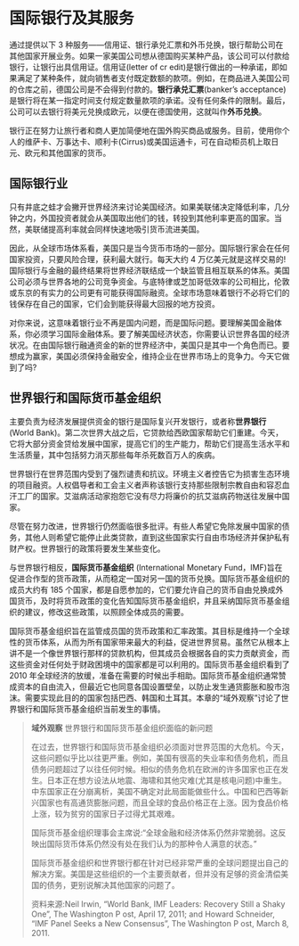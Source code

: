 # 国际银行及其服务

通过提供以下 3 种服务——信用证、银行承兑汇票和外币兑换，银行帮助公司在其他国家开展业务。如果一家美国公司想从德国购买某种产品，该公司可以付款给银行，让银行出具信用证。信用证(letter of cr edit)是银行做出的一种承诺，即如果满足了某种条件，就向销售者支付既定数额的款项。例如，在商品进入美国公司的仓库之前，德国公司是不会得到付款的。**银行承兑汇票**(banker’s acceptance)是银行将在某一指定时间支付规定数量款项的承诺。没有任何条件的限制。最后，公司可以去银行将美元兑换成欧元，以便在德国使用，这就叫作**外币兑换**。

银行正在努力让旅行者和商人更加简便地在国外购买商品或服务。目前，使用你个人的维萨卡、万事达卡、顺利卡(Cirrus)或美国运通卡，可在自动柜员机上取日元、欧元和其他国家的货币。

## 国际银行业

只有井底之蛙才会撇开世界经济来讨论美国经济。如果美联储决定降低利率，几分钟之内，外国投资者就会从美国取出他们的钱，转投到其他利率更高的国家。当然，美联储提高利率就会同样快速地吸引货币流进美国。

因此，从全球市场体系看，美国只是当今货币市场的一部分。国际银行家会在任何国家投资，只要风险合理，获利最大就行。每天大约 4 万亿美元就是这样交易的!国际银行与金融的最终结果将世界经济联结成一个缺监管且相互联系的体系。美国公司必须与世界各地的公司竞争资金。与底特律或芝加哥低效率的公司相比，伦敦或东京的有实力的公司更有可能获得国际融资。全球市场意味着银行不必将它们的钱保存在自己的国家，它们会到能获得最大回报的地方投资。

对你来说，这意味着银行业不再是国内问题，而是国际问题。要理解美国金融体系，你必须学习国际金融体系。要了解美国经济状态，你需要认识世界各国的经济状况。在由国际银行融通资金的新的世界经济中，美国只是其中一个角色而已。要想成为赢家，美国必须保持金融安全，维持企业在世界市场上的竞争力。今天它做到了吗?

## 世界银行和国际货币基金组织

主要负责为经济发展提供资金的银行是国际复兴开发银行，或者称**世界银行** (World Bank)。第二次世界大战之后，它贷款给西欧国家帮助它们重建。今天，它将大部分资金贷给发展中国家，提高它们的生产能力，帮助它们提高生活水平和生活质量，其中包括努力消灭那些每年杀死数百万人的疾病。

世界银行在世界范围内受到了强烈谴责和抗议。环境主义者控告它为损害生态环境的项目融资。人权倡导者和工会主义者声称该银行支持那些限制宗教自由和容忍血汗工厂的国家。艾滋病活动家抱怨它没有尽力将廉价的抗艾滋病药物送往发展中国家。

尽管在努力改进，世界银行仍然面临很多批评。有些人希望它免除发展中国家的债务，其他人则希望它能停止此类贷款，直到这些国家实行自由市场经济并保护私有财产权。世界银行的政策将要发生某些变化。

与世界银行相反，**国际货币基金组织** (International Monetary Fund，IMF)旨在促进合作型的货币政策，从而稳定一国对另一国的货币兑换。国际货币基金组织的成员大约有 185 个国家，都是自愿参加的，它们要允许自己的货币自由兑换成外国货币，及时将货币政策的变化告知国际货币基金组织，并且采纳国际货币基金组织的建议，修改这些政策，以照顾全体成员的需要。

国际货币基金组织旨在监管成员国的货币政策和汇率政策。其目标是维持一个全球性的货币体系，从而为所有国家带来最大的利益，促进世界贸易。虽然它从根本上讲不是一个像世界银行那样的贷款机构，但其成员会根据各自的实力贡献资金，而这些资金对任何处于财政困境中的国家都是可以利用的。国际货币基金组织看到了 2010 年全球经济的放缓，准备在需要的时候出手相助。国际货币基金组织通常赞成资本的自由流入，但最近它也同意各国设置壁垒，以防止发生通货膨胀和股市泡沫。需要实现此目的的国家包括巴西、韩国和土耳其。本章的“域外观察”讨论了世界银行和国际货币基金组织当前发生的事情。

> **域外观察** 世界银行和国际货币基金组织面临的新问题
>
> 在过去，世界银行和国际货币基金组织必须面对世界范围的大危机。今天，这些问题似乎比以往更严重。例如，美国有很高的失业率和债务危机，而且债务问题超过了以往任何时候。相似的债务危机在欧洲的许多国家也正在发生。日本正在想方设法从地震、海啸和其他灾难(尤其是核电问题)中重生。中东国家正在分崩离析，美国不确定对此局面能做些什么。中国和巴西等新兴国家也有高通货膨胀问题，而且全球的食品价格正在上涨。因为食品价格上涨，较为贫穷的国家日子过得尤其艰难。
>
> 国际货币基金组织理事会主席说:“全球金融和经济体系仍然非常脆弱。这反映出国际货币体系仍然没有处在我们认为的那种令人满意的状态。”
>
> 国际货币基金组织和世界银行都在针对已经非常严重的全球问题提出自己的解决方案。美国是这些组织的一个主要贡献者，但并没有足够的资金清偿美国的债务，更别说解决其他国家的问题了。
>
> 资料来源:Neil Irwin, “World Bank, IMF Leaders: Recovery Still a Shaky One”, The Washington P ost, April 17, 2011; and Howard Schneider, “IMF Panel Seeks a New Consensus”, The Washington P ost, March 8, 2011.
